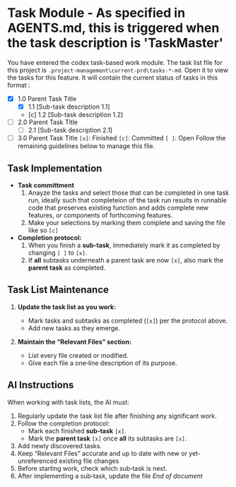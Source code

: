 # Task Module - As specified in AGENTS.md, this is triggered when the task description is 'TaskMaster'
You have entered the codex task-based work module. The task list file for this project is `.project-management\current-prd\tasks-*-md`.  Open it to view the tasks for this feature.  It will contain the current status of tasks in this format :
- [x] 1.0 Parent Task Title 
  - [x] 1.1 [Sub-task description 1.1]
  - [c] 1.2 [Sub-task description 1.2]
- [ ] 2.0 Parent Task Title
  - [ ] 2.1 [Sub-task description 2.1]
- [ ] 3.0 Parent Task Title
`[x]`: Finished
`[c]`: Committed
`[ ]`: Open
Follow the remaining guidelines below to manage this file.

## Task Implementation
- **Task committment**
  1. Anayze the tasks and select those that can be completed in one task run, ideally such that completeion of the task run results in runnable code that preserves existing function and adds complete new features, or components of forthcoming features.
  2. Make your selections by marking them complete and saving the file like so `[c]`
- **Completion protocol:**  
  1. When you finish a **sub‑task**, immediately mark it as completed by changing `[ ]` to `[x]`.  
  2. If **all** subtasks underneath a parent task are now `[x]`, also mark the **parent task** as completed. 

## Task List Maintenance

1. **Update the task list as you work:**
   - Mark tasks and subtasks as completed (`[x]`) per the protocol above.
   - Add new tasks as they emerge.

2. **Maintain the “Relevant Files” section:**
   - List every file created or modified.
   - Give each file a one‑line description of its purpose.

## AI Instructions

When working with task lists, the AI must:

1. Regularly update the task list file after finishing any significant work.
2. Follow the completion protocol:
   - Mark each finished **sub‑task** `[x]`.
   - Mark the **parent task** `[x]` once **all** its subtasks are `[x]`.
3. Add newly discovered tasks.
4. Keep “Relevant Files” accurate and up to date with new or yet-unreferenced existing file changes
5. Before starting work, check which sub‑task is next.
6. After implementing a sub‑task, update the file 
*End of document*